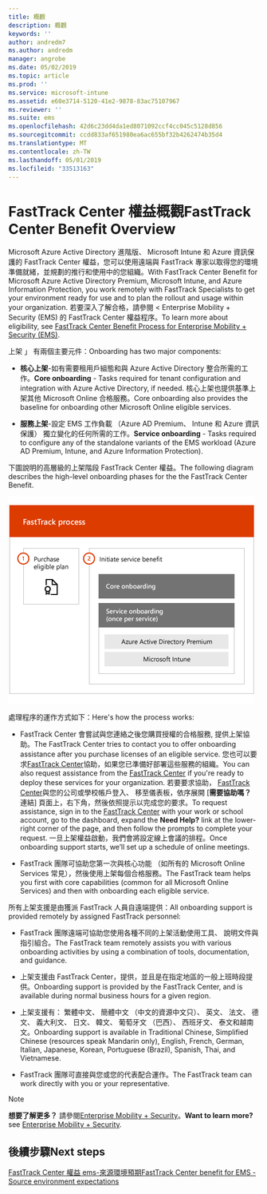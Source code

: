 ```yaml
---
title: 概觀
description: 概觀
keywords: ''
author: andredm7
ms.author: andredm
manager: angrobe
ms.date: 05/02/2019
ms.topic: article
ms.prod: ''
ms.service: microsoft-intune
ms.assetid: e60e3714-5120-41e2-9878-83ac75107967
ms.reviewer: ''
ms.suite: ems
ms.openlocfilehash: 42d6c23dd4da1ed8071092ccf4cc045c5128d856
ms.sourcegitcommit: ccdd833af651980ea6ac655bf32b4262474b35d4
ms.translationtype: MT
ms.contentlocale: zh-TW
ms.lasthandoff: 05/01/2019
ms.locfileid: "33513163"
---
```

# <a name="fasttrack-center-benefit-overview"></a><span data-ttu-id="7cf8f-103">FastTrack Center 權益概觀</span><span class="sxs-lookup"><span data-stu-id="7cf8f-103">FastTrack Center Benefit Overview</span></span>

<span data-ttu-id="7cf8f-104">Microsoft Azure Active Directory 進階版、 Microsoft Intune 和 Azure 資訊保護的 FastTrack Center 權益，您可以使用遠端與 FastTrack 專家以取得您的環境準備就緒，並規劃的推行和使用中的您組織。</span><span class="sxs-lookup"><span data-stu-id="7cf8f-104">With FastTrack Center Benefit for Microsoft Azure Active Directory Premium, Microsoft Intune, and Azure Information Protection, you work remotely with FastTrack Specialists to get your environment ready for use and to plan the rollout and usage within your organization.</span></span> <span data-ttu-id="7cf8f-105">若要深入了解合格，請參閱 < <b0>Enterprise Mobility + Security (EMS) 的 FastTrack Center 權益程序</b0>。</span><span class="sxs-lookup"><span data-stu-id="7cf8f-105">To learn more about eligibility, see [FastTrack Center Benefit Process for Enterprise Mobility + Security (EMS)](EMS-fasttrack-process.md).</span></span>

<span data-ttu-id="7cf8f-106">上架 」 有兩個主要元件：</span><span class="sxs-lookup"><span data-stu-id="7cf8f-106">Onboarding has two major components:</span></span>

-   <span data-ttu-id="7cf8f-107">**核心上架**-如有需要租用戶組態和與 Azure Active Directory 整合所需的工作。</span><span class="sxs-lookup"><span data-stu-id="7cf8f-107">**Core onboarding** - Tasks required for tenant configuration and integration with Azure Active Directory, if needed.</span></span> <span data-ttu-id="7cf8f-108">核心上架也提供基準上架其他 Microsoft Online 合格服務。</span><span class="sxs-lookup"><span data-stu-id="7cf8f-108">Core onboarding also provides the baseline for onboarding other Microsoft Online eligible services.</span></span>

-   <span data-ttu-id="7cf8f-109">**服務上架**-設定 EMS 工作負載 （Azure AD Premium、 Intune 和 Azure 資訊保護） 獨立變化的任何所需的工作。</span><span class="sxs-lookup"><span data-stu-id="7cf8f-109">**Service onboarding** - Tasks required to configure any of the standalone variants of the EMS workload (Azure AD Premium, Intune, and Azure Information Protection).</span></span>

<span data-ttu-id="7cf8f-110">下圖說明的高層級的上架階段 FastTrack Center 權益。</span><span class="sxs-lookup"><span data-stu-id="7cf8f-110">The following diagram describes the high-level onboarding phases for the the FastTrack Center Benefit.</span></span>

![使用 FastTrack Center 權益的高層級的上架階段](./media/ft-onboarding-process.png)

<span data-ttu-id="7cf8f-112">處理程序的運作方式如下：</span><span class="sxs-lookup"><span data-stu-id="7cf8f-112">Here's how the process works:</span></span>

- <span data-ttu-id="7cf8f-113">FastTrack Center 會嘗試與您連絡之後您購買授權的合格服務, 提供上架協助。</span><span class="sxs-lookup"><span data-stu-id="7cf8f-113">The FastTrack Center tries to contact you to offer onboarding assistance after you purchase licenses of an eligible service.</span></span> <span data-ttu-id="7cf8f-114">您也可以要求[FastTrack Center](https://go.microsoft.com/fwlink/?linkid=780698)協助，如果您已準備好部署這些服務的組織。</span><span class="sxs-lookup"><span data-stu-id="7cf8f-114">You can also request assistance from the [FastTrack Center](https://go.microsoft.com/fwlink/?linkid=780698) if you're ready to deploy these services for your organization.</span></span> <span data-ttu-id="7cf8f-115">若要要求協助， [FastTrack Center](https://go.microsoft.com/fwlink/?linkid=780698)與您的公司或學校帳戶登入、 移至儀表板，依序展開 [**需要協助嗎？** 連結] 頁面上，右下角，然後依照提示以完成您的要求。</span><span class="sxs-lookup"><span data-stu-id="7cf8f-115">To request assistance, sign in to the [FastTrack Center](https://go.microsoft.com/fwlink/?linkid=780698) with your work or school account, go to the dashboard, expand the **Need Help?** link at the lower-right corner of the page, and then follow the prompts to complete your request.</span></span> <span data-ttu-id="7cf8f-116">一旦上架權益啟動，我們會將設定線上會議的排程。</span><span class="sxs-lookup"><span data-stu-id="7cf8f-116">Once onboarding support starts, we’ll set up a schedule of online meetings.</span></span>

-   <span data-ttu-id="7cf8f-117">FastTrack 團隊可協助您第一次與核心功能 （如所有的 Microsoft Online Services 常見），然後使用上架每個合格服務。</span><span class="sxs-lookup"><span data-stu-id="7cf8f-117">The FastTrack team helps you first with core capabilities (common for all Microsoft Online Services) and then with onboarding each eligible service.</span></span>

<span data-ttu-id="7cf8f-118">所有上架支援是由獲派 FastTrack 人員自遠端提供：</span><span class="sxs-lookup"><span data-stu-id="7cf8f-118">All onboarding support is provided remotely by assigned FastTrack personnel:</span></span>

-   <span data-ttu-id="7cf8f-119">FastTrack 團隊遠端可協助您使用各種不同的上架活動使用工具、 說明文件與指引組合。</span><span class="sxs-lookup"><span data-stu-id="7cf8f-119">The FastTrack team remotely assists you with various onboarding activities by using a combination of tools, documentation, and guidance.</span></span>

-   <span data-ttu-id="7cf8f-120">上架支援由 FastTrack Center，提供，並且是在指定地區的一般上班時段提供。</span><span class="sxs-lookup"><span data-stu-id="7cf8f-120">Onboarding support is provided by the FastTrack Center, and is available during normal business hours for a given region.</span></span>

-   <span data-ttu-id="7cf8f-121">上架支援有： 繁體中文、 簡體中文 （中文的資源中文只）、 英文、 法文、 德文、 義大利文、 日文、 韓文、 葡萄牙文 （巴西）、 西班牙文、 泰文和越南文。</span><span class="sxs-lookup"><span data-stu-id="7cf8f-121">Onboarding support is available in Traditional Chinese, Simplified Chinese (resources speak Mandarin only), English, French, German, Italian, Japanese, Korean, Portuguese (Brazil), Spanish, Thai, and Vietnamese.</span></span>

-   <span data-ttu-id="7cf8f-122">FastTrack 團隊可直接與您或您的代表配合運作。</span><span class="sxs-lookup"><span data-stu-id="7cf8f-122">The FastTrack team can work directly with you or your representative.</span></span>

> [!NOTE]
> <span data-ttu-id="7cf8f-123">**想要了解更多？** 請參閱[Enterprise Mobility + Security](https://www.microsoft.com/cloud-platform/enterprise-mobility)。</span><span class="sxs-lookup"><span data-stu-id="7cf8f-123">**Want to learn more?** see [Enterprise Mobility + Security](https://www.microsoft.com/cloud-platform/enterprise-mobility).</span></span>

## <a name="next-steps"></a><span data-ttu-id="7cf8f-124">後續步驟</span><span class="sxs-lookup"><span data-stu-id="7cf8f-124">Next steps</span></span>

[<span data-ttu-id="7cf8f-125">FastTrack Center 權益 ems-來源環境預期</span><span class="sxs-lookup"><span data-stu-id="7cf8f-125">FastTrack Center benefit for EMS - Source environment expectations</span></span>](EMS-source-environment-expectations.md)

